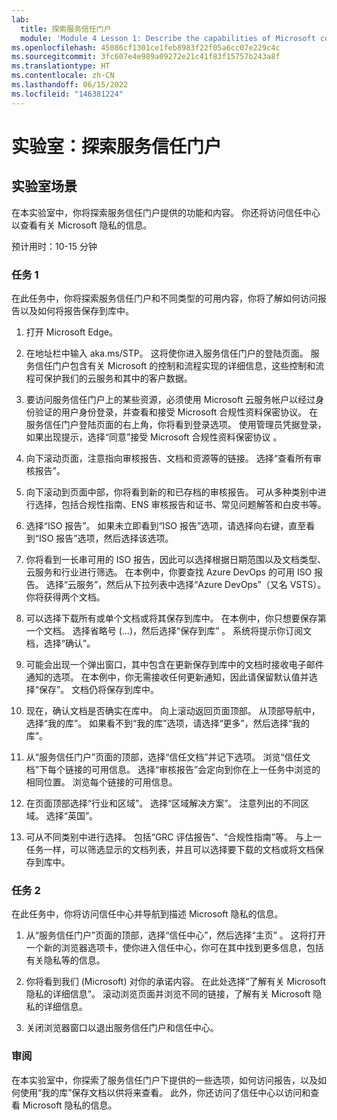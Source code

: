 ```yaml
---
lab:
  title: 探索服务信任门户
  module: 'Module 4 Lesson 1: Describe the capabilities of Microsoft compliance solutions: Describe the compliance management capabilities of Microsoft'
ms.openlocfilehash: 45086cf1301ce1feb8983f22f05a6cc07e229c4c
ms.sourcegitcommit: 3fc607e4e989a09272e21c41f83f15757b243a8f
ms.translationtype: HT
ms.contentlocale: zh-CN
ms.lasthandoff: 06/15/2022
ms.locfileid: "146381224"
---
```

# <a name="lab-explore-the-service-trust-portal"></a>实验室：探索服务信任门户

## <a name="lab-scenario"></a>实验室场景

在本实验室中，你将探索服务信任门户提供的功能和内容。 你还将访问信任中心以查看有关 Microsoft 隐私的信息。

预计用时：10-15 分钟

### <a name="task-1"></a>任务 1

在此任务中，你将探索服务信任门户和不同类型的可用内容，你将了解如何访问报告以及如何将报告保存到库中。

1. 打开 Microsoft Edge。

1. 在地址栏中输入 aka.ms/STP。  这将使你进入服务信任门户的登陆页面。 服务信任门户包含有关 Microsoft 的控制和流程实现的详细信息，这些控制和流程可保护我们的云服务和其中的客户数据。

1. 要访问服务信任门户上的某些资源，必须使用 Microsoft 云服务帐户以经过身份验证的用户身份登录，并查看和接受 Microsoft 合规性资料保密协议。 在服务信任门户登陆页面的右上角，你将看到登录选项。  使用管理员凭据登录，如果出现提示，选择“同意”接受 Microsoft 合规性资料保密协议 。

1. 向下滚动页面，注意指向审核报告、文档和资源等的链接。  选择“查看所有审核报告”。

1. 向下滚动到页面中部，你将看到新的和已存档的审核报告。  可从多种类别中进行选择，包括合规性指南、ENS 审核报告和证书、常见问题解答和白皮书等。

1. 选择“ISO 报告”。  如果未立即看到“ISO 报告”选项，请选择向右键，直至看到“ISO 报告”选项，然后选择该选项。

1. 你将看到一长串可用的 ISO 报告，因此可以选择根据日期范围以及文档类型、云服务和行业进行筛选。  在本例中，你要查找 Azure DevOps 的可用 ISO 报告。  选择“云服务”，然后从下拉列表中选择“Azure DevOps”（又名 VSTS）。  你将获得两个文档。

1. 可以选择下载所有或单个文档或将其保存到库中。  在本例中，你只想要保存第一个文档。  选择省略号 (…)，然后选择“保存到库” 。  系统将提示你订阅文档，选择“确认”。

1. 可能会出现一个弹出窗口，其中包含在更新保存到库中的文档时接收电子邮件通知的选项。  在本例中，你无需接收任何更新通知，因此请保留默认值并选择“保存”。  文档仍将保存到库中。

1. 现在，确认文档是否确实在库中。 向上滚动返回页面顶部。  从顶部导航中，选择“我的库”。  如果看不到“我的库”选项，请选择“更多”，然后选择“我的库”。

1. 从“服务信任门户”页面的顶部，选择“信任文档”并记下选项。 浏览“信任文档”下每个链接的可用信息。 选择“审核报告”会定向到你在上一任务中浏览的相同位置。  浏览每个链接的可用信息。

1. 在页面顶部选择“行业和区域”。  选择“区域解决方案”。 注意列出的不同区域。  选择“英国”。  

1. 可从不同类别中进行选择。  包括“GRC 评估报告”、“合规性指南”等。  与上一任务一样，可以筛选显示的文档列表，并且可以选择要下载的文档或将文档保存到库中。

### <a name="task-2"></a>任务 2

在此任务中，你将访问信任中心并导航到描述 Microsoft 隐私的信息。

1. 从“服务信任门户”页面的顶部，选择“信任中心”，然后选择“主页” 。 这将打开一个新的浏览器选项卡，使你进入信任中心，你可在其中找到更多信息，包括有关隐私等的信息。  

1. 你将看到我们 (Microsoft) 对你的承诺内容。  在此处选择“了解有关 Microsoft 隐私的详细信息”。  滚动浏览页面并浏览不同的链接，了解有关 Microsoft 隐私的详细信息。

1. 关闭浏览器窗口以退出服务信任门户和信任中心。

### <a name="review"></a>审阅

在本实验室中，你探索了服务信任门户下提供的一些选项，如何访问报告，以及如何使用“我的库”保存文档以供将来查看。  此外，你还访问了信任中心以访问和查看 Microsoft 隐私的信息。

